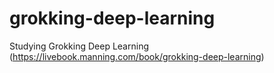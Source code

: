 # grokking-deep-learning
Studying Grokking Deep Learning (https://livebook.manning.com/book/grokking-deep-learning)
